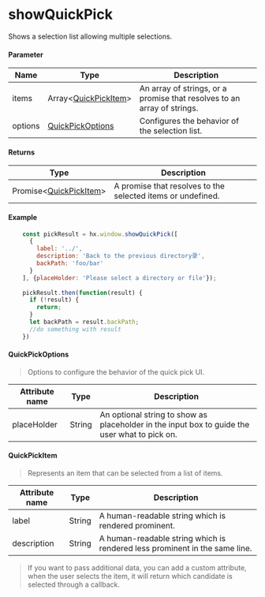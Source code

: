 # showQuickPick

Shows a selection list allowing multiple selections.

#### Parameter

|Name	|Type										|Description			|
|--			|--												|--				|
|items		|Array&lt;[QuickPickItem](#QuickPickItem)&gt;	|An array of strings, or a promise that resolves to an array of strings.	|
|options	|[QuickPickOptions](#QuickPickOptions)			|Configures the behavior of the selection list.			|

#### Returns

|Type		|Description									|
|--						|--										|
|Promise&lt;[QuickPickItem](#QuickPickItem)&gt;	|A promise that resolves to the selected items or undefined.|

#### Example

``` javascript
    const pickResult = hx.window.showQuickPick([
      {
        label: '../',
        description: 'Back to the previous directory录',
        backPath: 'foo/bar'
      }
    ], {placeHolder: 'Please select a directory or file'});
    
    pickResult.then(function(result) {
      if (!result) {
        return;
      }
      let backPath = result.backPath;
      //do something with result
    })
```


#### QuickPickOptions

> Options to configure the behavior of the quick pick UI.

|Attribute name		|Type	|Description									|
|--			|--			|--										|
|placeHolder|String		|An optional string to show as placeholder in the input box to guide the user what to pick on.	|


#### QuickPickItem

> Represents an item that can be selected from a list of items.

|Attribute name		|Type	|Description		|
|--			|--			|--			|
|label		|String		|A human-readable string which is rendered prominent. 	|
|description|String		|A human-readable string which is rendered less prominent in the same line.	|

> If you want to pass additional data, you can add a custom attribute, when the user selects the item, it will return which candidate is selected through a callback.

